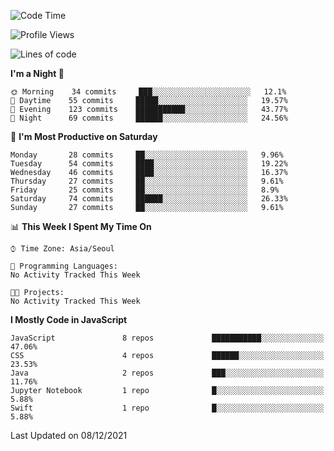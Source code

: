 <!--START_SECTION:waka-->
![Code Time](http://img.shields.io/badge/Code%20Time-760%20hrs%2039%20mins-blue)

![Profile Views](http://img.shields.io/badge/Profile%20Views-5-blue)

![Lines of code](https://img.shields.io/badge/From%20Hello%20World%20I%27ve%20Written-54%20Thousand%20lines%20of%20code-blue)

**I'm a Night 🦉** 

```text
🌞 Morning    34 commits     ███░░░░░░░░░░░░░░░░░░░░░░   12.1% 
🌆 Daytime    55 commits     █████░░░░░░░░░░░░░░░░░░░░   19.57% 
🌃 Evening    123 commits    ███████████░░░░░░░░░░░░░░   43.77% 
🌙 Night      69 commits     ██████░░░░░░░░░░░░░░░░░░░   24.56%

```
📅 **I'm Most Productive on Saturday** 

```text
Monday       28 commits     ██░░░░░░░░░░░░░░░░░░░░░░░   9.96% 
Tuesday      54 commits     ████░░░░░░░░░░░░░░░░░░░░░   19.22% 
Wednesday    46 commits     ████░░░░░░░░░░░░░░░░░░░░░   16.37% 
Thursday     27 commits     ██░░░░░░░░░░░░░░░░░░░░░░░   9.61% 
Friday       25 commits     ██░░░░░░░░░░░░░░░░░░░░░░░   8.9% 
Saturday     74 commits     ██████░░░░░░░░░░░░░░░░░░░   26.33% 
Sunday       27 commits     ██░░░░░░░░░░░░░░░░░░░░░░░   9.61%

```


📊 **This Week I Spent My Time On** 

```text
⌚︎ Time Zone: Asia/Seoul

💬 Programming Languages: 
No Activity Tracked This Week

🐱‍💻 Projects: 
No Activity Tracked This Week

```

**I Mostly Code in JavaScript** 

```text
JavaScript               8 repos             ███████████░░░░░░░░░░░░░░   47.06% 
CSS                      4 repos             ██████░░░░░░░░░░░░░░░░░░░   23.53% 
Java                     2 repos             ███░░░░░░░░░░░░░░░░░░░░░░   11.76% 
Jupyter Notebook         1 repo              █░░░░░░░░░░░░░░░░░░░░░░░░   5.88% 
Swift                    1 repo              █░░░░░░░░░░░░░░░░░░░░░░░░   5.88%

```



 Last Updated on 08/12/2021
<!--END_SECTION:waka-->
